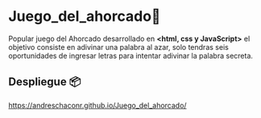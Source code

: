 # Juego_del_ahorcado🚀
Popular juego del Ahorcado desarrollado en **<html, css y JavaScript>** el objetivo consiste en adivinar una palabra al azar, solo tendras seis oportunidades de ingresar letras para intentar adivinar la palabra secreta.
## Despliegue 📦
https://andreschaconr.github.io/Juego_del_ahorcado/
